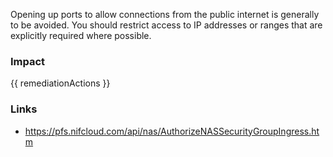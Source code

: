 
Opening up ports to allow connections from the public internet is generally to be avoided. You should restrict access to IP addresses or ranges that are explicitly required where possible.


### Impact
<!-- Add Impact here -->

<!-- DO NOT CHANGE -->
{{ remediationActions }}

### Links
- https://pfs.nifcloud.com/api/nas/AuthorizeNASSecurityGroupIngress.htm


